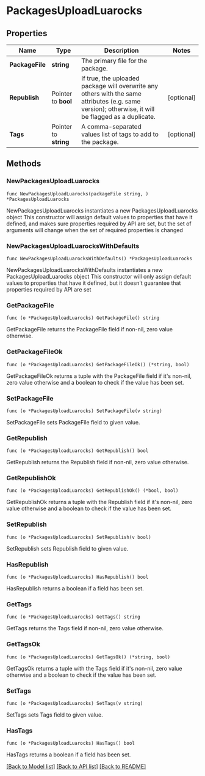 # PackagesUploadLuarocks

## Properties

Name | Type | Description | Notes
------------ | ------------- | ------------- | -------------
**PackageFile** | **string** | The primary file for the package. | 
**Republish** | Pointer to **bool** | If true, the uploaded package will overwrite any others with the same attributes (e.g. same version); otherwise, it will be flagged as a duplicate. | [optional] 
**Tags** | Pointer to **string** | A comma-separated values list of tags to add to the package. | [optional] 

## Methods

### NewPackagesUploadLuarocks

`func NewPackagesUploadLuarocks(packageFile string, ) *PackagesUploadLuarocks`

NewPackagesUploadLuarocks instantiates a new PackagesUploadLuarocks object
This constructor will assign default values to properties that have it defined,
and makes sure properties required by API are set, but the set of arguments
will change when the set of required properties is changed

### NewPackagesUploadLuarocksWithDefaults

`func NewPackagesUploadLuarocksWithDefaults() *PackagesUploadLuarocks`

NewPackagesUploadLuarocksWithDefaults instantiates a new PackagesUploadLuarocks object
This constructor will only assign default values to properties that have it defined,
but it doesn't guarantee that properties required by API are set

### GetPackageFile

`func (o *PackagesUploadLuarocks) GetPackageFile() string`

GetPackageFile returns the PackageFile field if non-nil, zero value otherwise.

### GetPackageFileOk

`func (o *PackagesUploadLuarocks) GetPackageFileOk() (*string, bool)`

GetPackageFileOk returns a tuple with the PackageFile field if it's non-nil, zero value otherwise
and a boolean to check if the value has been set.

### SetPackageFile

`func (o *PackagesUploadLuarocks) SetPackageFile(v string)`

SetPackageFile sets PackageFile field to given value.


### GetRepublish

`func (o *PackagesUploadLuarocks) GetRepublish() bool`

GetRepublish returns the Republish field if non-nil, zero value otherwise.

### GetRepublishOk

`func (o *PackagesUploadLuarocks) GetRepublishOk() (*bool, bool)`

GetRepublishOk returns a tuple with the Republish field if it's non-nil, zero value otherwise
and a boolean to check if the value has been set.

### SetRepublish

`func (o *PackagesUploadLuarocks) SetRepublish(v bool)`

SetRepublish sets Republish field to given value.

### HasRepublish

`func (o *PackagesUploadLuarocks) HasRepublish() bool`

HasRepublish returns a boolean if a field has been set.

### GetTags

`func (o *PackagesUploadLuarocks) GetTags() string`

GetTags returns the Tags field if non-nil, zero value otherwise.

### GetTagsOk

`func (o *PackagesUploadLuarocks) GetTagsOk() (*string, bool)`

GetTagsOk returns a tuple with the Tags field if it's non-nil, zero value otherwise
and a boolean to check if the value has been set.

### SetTags

`func (o *PackagesUploadLuarocks) SetTags(v string)`

SetTags sets Tags field to given value.

### HasTags

`func (o *PackagesUploadLuarocks) HasTags() bool`

HasTags returns a boolean if a field has been set.


[[Back to Model list]](../README.md#documentation-for-models) [[Back to API list]](../README.md#documentation-for-api-endpoints) [[Back to README]](../README.md)


